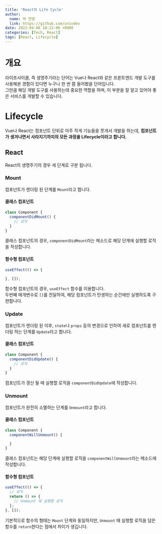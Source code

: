 ```yaml
---
title: 'React의 Life Cycle'
author:
  name: 박 찬영
  link: https://github.com/univdev
date: 2022-04-08 18:22:00 +0900
categories: [Tech, React]
tags: [React, Lifecycle]
---
```

# 개요
라이프사이클, 즉 생명주기라는 단어는 Vue나 React와 같은 프론트엔드 개발 도구를 사용해본 경험이 있다면 누구나 한 번 쯤 들어봤을 단어입니다.  
그만큼 해당 개발 도구를 사용하는데 중요한 역할을 하며, 이 부분을 잘 알고 있어야 좋은 서비스를 개발할 수 있습니다.
# Lifecycle
Vue나 React는 컴포넌트 단위로 아주 작게 기능들을 쪼개서 개발을 하는데, **컴포넌트가 생겨나면서 사라지기까지의 모든 과정을 Lifecycle이라고 합니다.**  
## React
React의 생명주기의 경우 세 단계로 구분 됩니다.  
### Mount
컴포넌트가 렌더링 된 단계를 ```Mount```라고 합니다.  
#### 클래스 컴포넌트
```javascript
class Component {
  componentDidMount() {
    // 로직
  }
}
```
클래스 컴포넌트의 경우, ```componentDidMount```라는 메소드로 해당 단계에 실행할 로직을 작성합니다.  
#### 함수형 컴포넌트
```javascript
useEffect(() => {

}, []);
```
함수형 컴포넌트의 경우, ```useEffect``` 함수를 이용합니다.  
두번째 매개변수로 ```[]```를 전달하여, 해당 컴포넌트가 탄생하는 순간에만 실행하도록 구현합니다.
### Update
컴포넌트가 렌더링 된 이후, ```state```나 ```props``` 등의 변경으로 인하여 새로 컴포넌트를 렌더링 하는 단계를 ```Update```라고 합니다.
#### 클래스 컴포넌트
```javascript
class Component {
  componentDidUpdate() {
    // 로직
  }
}
```
컴포넌트가 갱신 될 때 실행할 로직을 ```componentDidUpdate```에 작성합니다.
### Unmount
컴포넌트가 완전히 소멸하는 단계를 ```Unmount```라고 합니다.
#### 클래스 컴포넌트
```javascript
class Component {
  componentWillUnmount() {

  }
}
```
클래스 컴포넌트는 해당 단계에 실행할 로직을 ```componentWillUnmount```라는 메소드에 작성합니다.
#### 함수형 컴포넌트
```javascript
useEffect(() => {
  // 로직
  return () => {
    // Unmount 때 실행할 로직
  };
}, []);
```
기본적으로 함수의 형태는 ```Mount``` 단계와 동일하지만, ```Unmount``` 때 실행할 로직을 담은 함수를 ```return```한다는 점에서 차이가 생깁니다.